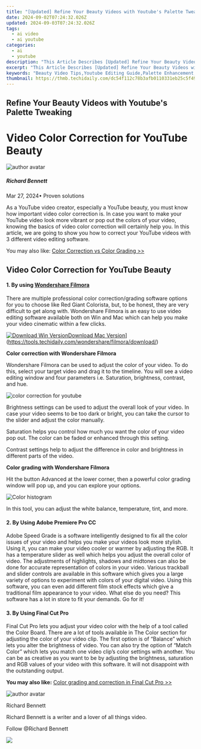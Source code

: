 ```yaml
---
title: "[Updated] Refine Your Beauty Videos with Youtube's Palette Tweaking"
date: 2024-09-02T07:24:32.026Z
updated: 2024-09-03T07:24:32.026Z
tags:
  - ai video
  - ai youtube
categories:
  - ai
  - youtube
description: "This Article Describes [Updated] Refine Your Beauty Videos with Youtube's Palette Tweaking"
excerpt: "This Article Describes [Updated] Refine Your Beauty Videos with Youtube's Palette Tweaking"
keywords: "Beauty Video Tips,Youtube Editing Guide,Palette Enhancement,YouTube Makeup Techniques,Vlog Aesthetics Upgrade,Creative Beauty Videos,Professional Youtube Edit"
thumbnail: https://thmb.techidaily.com/dc54f112c78b3afb0110331eb25c5f493a4d3b2149d6ee352dfe8394d4845198.jpg
---
```


## Refine Your Beauty Videos with Youtube's Palette Tweaking

# Video Color Correction for YouTube Beauty

![author avatar](https://images.wondershare.com/filmora/article-images/richard-bennett.jpg)

##### Richard Bennett

 Mar 27, 2024• Proven solutions

As a YouTube video creator, especially a YouTube beauty, you must know how important video color correction is. In case you want to make your YouTube video look more vibrant or pop out the colors of your video, knowing the basics of video color correction will certainly help you. In this article, we are going to show you how to correct your YouTube videos with 3 different video editing software.

You may also like: [Color Correction vs Color Grading >>](https://tools.techidaily.com/wondershare/filmora/download/)

## Video Color Correction for YouTube Beauty

#### 1\.  By using [Wondershare Filmora](https://tools.techidaily.com/wondershare/filmora/download/)

There are multiple professional color correction/grading software options for you to choose like Red Giant Colorista, but, to be honest, they are very difficult to get along with. Wondershare Filmora is an easy to use video editing software available both on Win and Mac which can help you make your video cinematic within a few clicks.

[![Download Win Version](https://images.wondershare.com/filmora/guide/download-btn-win.jpg)](https://tools.techidaily.com/wondershare/filmora/download/)[Download Mac Version](https://images.wondershare.com/filmora/guide/download-btn-mac.jpg)](https://tools.techidaily.com/wondershare/filmora/download/)

**Color correction with Wondershare Filmora**

Wondershare Filmora can be used to adjust the color of your video. To do this, select your target video and drag it to the timeline. You will see a video editing window and four parameters i.e. Saturation, brightness, contrast, and hue.

![color correction for youtube](https://images.wondershare.com/filmora/article-images/color-correction-vs-color-grading-1.jpg)

Brightness settings can be used to adjust the overall look of your video. In case your video seems to be too dark or bright, you can take the cursor to the slider and adjust the color manually.

Saturation helps you control how much you want the color of your video pop out. The color can be faded or enhanced through this setting.

Contrast settings help to adjust the difference in color and brightness in different parts of the video.

**Color grading with Wondershare Filmora**

Hit the button Advanced at the lower corner, then a powerful color grading window will pop up, and you can explore your options.

![Color histogram](https://images.wondershare.com/filmora/article-images/color-correction-vs-color-grading-3.jpg)

In this tool, you can adjust the white balance, temperature, tint, and more.

#### 2\.  By Using Adobe Premiere Pro CC

Adobe Speed Grade is a software intelligently designed to fix all the color issues of your video and helps you make your videos look more stylish. Using it, you can make your video cooler or warmer by adjusting the RGB. It has a temperature slider as well which helps you adjust the overall color of video. The adjustments of highlights, shadows and midtones can also be done for accurate representation of colors in your video. Various trackball and slider controls are available in this software which gives you a large variety of options to experiment with colors of your digital video. Using this software, you can even add different film stock effects which give a traditional film appearance to your video. What else do you need? This software has a lot in store to fit your demands. Go for it!

#### 3\.  By Using Final Cut Pro

Final Cut Pro lets you adjust your video color with the help of a tool called the Color Board. There are a lot of tools available in The Color section for adjusting the color of your video clip. The first option is of “Balance” which lets you alter the brightness of video. You can also try the option of “Match Color” which lets you match one video clip’s color settings with another. You can be as creative as you want to be by adjusting the brightness, saturation and RGB values of your video with this software. It will not disappoint with the outstanding output.

**You may also like:** [Color grading and correction in Final Cut Pro >>](https://tools.techidaily.com/wondershare/filmora/download/)

![author avatar](https://images.wondershare.com/filmora/article-images/richard-bennett.jpg)

Richard Bennett

Richard Bennett is a writer and a lover of all things video.

Follow @Richard Bennett


<ins class="adsbygoogle"
     style="display:block"
     data-ad-format="autorelaxed"
     data-ad-client="ca-pub-7571918770474297"
     data-ad-slot="1223367746"></ins>



<ins class="adsbygoogle"
     style="display:block"
     data-ad-client="ca-pub-7571918770474297"
     data-ad-slot="8358498916"
     data-ad-format="auto"
     data-full-width-responsive="true"></ins>



<!-- affiliate ads begin -->
<a href="https://shop.copernic.com/order/checkout.php?PRODS=41033091&QTY=1&AFFILIATE=108875&CART=1"><img src="https://secure.2checkout.com/images/merchant/8d30aa96e72440759f74bd2306c1fa3d/Copernic-2023-Affiliate-728x90-Advanced.png" border="0"></a>
<!-- affiliate ads end -->